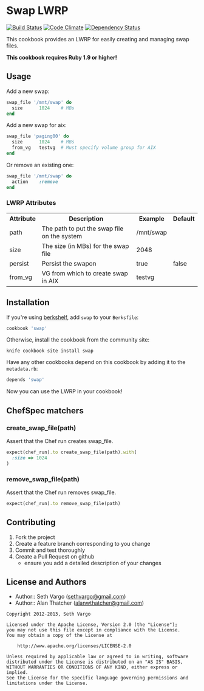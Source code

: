 Swap LWRP
=========
[![Build Status](https://travis-ci.org/sethvargo-cookbooks/swap.png?branch=master)](https://travis-ci.org/sethvargo-cookbooks/swap)
[![Code Climate](https://codeclimate.com/github/sethvargo-cookbooks/swap.png)](https://codeclimate.com/github/sethvargo-cookbooks/swap)
[![Dependency Status](https://gemnasium.com/sethvargo-cookbooks/swap.png)](https://gemnasium.com/sethvargo-cookbooks/swap)

This cookbook provides an LWRP for easily creating and managing swap files.

**This cookbook requires Ruby 1.9 or higher!**

Usage
-----
Add a new swap:
```ruby
swap_file '/mnt/swap' do
  size      1024    # MBs
end
```
Add a new swap for aix:
```ruby
swap_file 'paging00' do
  size      1024    # MBs
  from_vg   testvg  # Must specify volume group for AIX
end
```
Or remove an existing one:
```ruby
swap_file '/mnt/swap' do
  action    :remove
end
```

### LWRP Attributes
<table>
  <tr>
    <th>Attribute</th>
    <th>Description</th>
    <th>Example</th>
    <th>Default</th>
  </tr>
  <tr>
    <td>path</td>
    <td>The path to put the swap file on the system</td>
    <td>/mnt/swap</td>
    <td></td>
  </tr>
  <tr>
    <td>size</td>
    <td>The size (in MBs) for the swap file</td>
    <td>2048</td>
    <td></td>
  </tr>
  <tr>
    <td>persist</td>
    <td>Persist the swapon</td>
    <td>true</td>
    <td>false</td>
  </tr>
    <tr>
    <td>from_vg</td>
    <td>VG from which to create swap in AIX</td>
    <td>testvg</td>
    <td></td>
  </tr>
</table>


Installation
------------
If you're using [berkshelf](https://github.com/RiotGames/berkshelf), add `swap` to your `Berksfile`:

```ruby
cookbook 'swap'
```

Otherwise, install the cookbook from the community site:

    knife cookbook site install swap

Have any other cookbooks depend on this cookbook by adding it to the `metadata.rb`:

```ruby
depends 'swap'
```

Now you can use the LWRP in your cookbook!

ChefSpec matchers
-----------------

### create_swap_file(path)

Assert that the Chef run creates swap_file.

```ruby
expect(chef_run).to create_swap_file(path).with(
  :size => 1024
)
```

### remove_swap_file(path)

Assert that the Chef run removes swap_file.

```ruby
expect(chef_run).to remove_swap_file(path)
```


Contributing
------------
1. Fork the project
2. Create a feature branch corresponding to you change
3. Commit and test thoroughly
4. Create a Pull Request on github
    - ensure you add a detailed description of your changes


License and Authors
-------------------
- Author:: Seth Vargo (sethvargo@gmail.com)
- Author:: Alan Thatcher (alanwthatcher@gmail.com)

```text
Copyright 2012-2013, Seth Vargo

Licensed under the Apache License, Version 2.0 (the "License");
you may not use this file except in compliance with the License.
You may obtain a copy of the License at

    http://www.apache.org/licenses/LICENSE-2.0

Unless required by applicable law or agreed to in writing, software
distributed under the License is distributed on an "AS IS" BASIS,
WITHOUT WARRANTIES OR CONDITIONS OF ANY KIND, either express or implied.
See the License for the specific language governing permissions and
limitations under the License.
```
